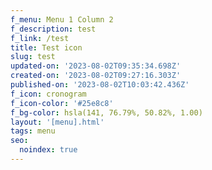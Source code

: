 ```yaml
---
f_menu: Menu 1 Column 2
f_description: test
f_link: /test
title: Test icon
slug: test
updated-on: '2023-08-02T09:35:34.698Z'
created-on: '2023-08-02T09:27:16.303Z'
published-on: '2023-08-02T10:03:42.436Z'
f_icon: cronogram
f_icon-color: '#25e8c8'
f_bg-color: hsla(141, 76.79%, 50.82%, 1.00)
layout: '[menu].html'
tags: menu
seo:
  noindex: true
---
```



